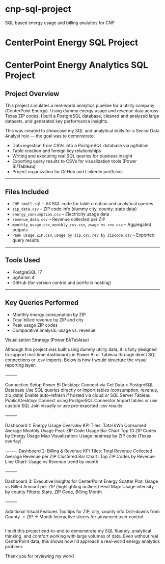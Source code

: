 # cnp-sql-project
SQL based energy usage and billing analytics for CNP 
# CenterPoint Energy SQL Project

# CenterPoint Energy Analytics SQL Project

##  Project Overview
This project simulates a real-world analytics pipeline for a utility company (CenterPoint Energy). Using dummy energy usage and revenue data across Texas ZIP codes, I built a PostgreSQL database, cleaned and analyzed large datasets, and generated key performance insights. 

This was created to showcase my SQL and analytical skills for a Senior Data Analyst role — the goal was to demonstrate:
- Data ingestion from CSVs into a PostgreSQL database via pgAdmin
- Table creation and foreign key relationships
- Writing and executing real SQL queries for business insight
- Exporting query results to CSVs for visualization tools (Power BI/Tableau)
- Project organization for GitHub and LinkedIn portfolios

---

##  Files Included
- `CNP small.sql` – All SQL code for table creation and analytical queries
- `zip_data.csv` – ZIP code info (dummy city, county, state data)
- `energy_consumption.csv` – Electricity usage data
- `revenue_data.csv` – Revenue collected per ZIP
- `monthly_usage.csv`, `monthly_rev.csv`, `usage vs rev.csv` – Aggregated outputs
- `Peak Usage ZIP.csv`, `usage by zip.csv`, `rev by zipcode.csv` – Exported query results

---

##  Tools Used
- PostgreSQL 17
- pgAdmin 4
- GitHub (for version control and portfolio hosting)

---

##  Key Queries Performed
- Monthly energy consumption by ZIP
- Total billed revenue by ZIP and city
- Peak usage ZIP codes
- Comparative analysis: usage vs. revenue

Visualization Strategy (Power BI/Tableau)

Although this project was built using dummy utility data, it is fully designed to support real-time dashboards in Power BI or Tableau through direct SQL connections or .csv imports. Below is how I would structure the visual reporting layer:

⸻

Connection Setup
Power BI Desktop:
Connect via Get Data > PostgreSQL Database
Use SQL queries directly or import tables (consumption, revenue, zip_data)
Enable auto-refresh if hosted via cloud or SQL Server
Tableau Public/Desktop:
Connect using PostgreSQL Connector
Import tables or use custom SQL
Join visually or use pre-exported .csv results

⸻

Dashboard 1: Energy Usage Overview
KPI Tiles:
Total kWh Consumed
Average Monthly Usage
Peak ZIP Code Usage
Bar Chart
Top 10 ZIP Codes by Energy Usage
Map Visualization:
Usage heatmap by ZIP code (Texas overlay)

⸻
Dashboard 2: Billing & Revenue
KPI Tiles:
Total Revenue Collected
Average Revenue per ZIP
Clustered Bar Chart:
Top ZIP Codes by Revenue
Line Chart:
Usage vs Revenue trend by month

⸻

Dashboard 3: Executive Insights for CenterPoint Energy
Scatter Plot:
Usage vs Billed Amount per ZIP (highlighting outliers)
Heat Map:
Usage intensity by county
Filters:
State, ZIP Code, Billing Month

⸻

Additional Visual Features
Tooltips for ZIP, city, county info
Drill-downs from County → ZIP → Month
Interactive slicers for advanced user control
 
## 
I built this project end-to-end to demonstrate my SQL fluency, analytical thinking, and comfort working with large volumes of data. Even without real CenterPoint data, this shows how I’d approach a real-world energy analytics problem.

Thank you for reviewing my work!
